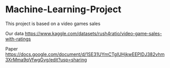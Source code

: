 # Machine-Learning-Project
This project is based on a video games sales

Our data
https://www.kaggle.com/datasets/rush4ratio/video-game-sales-with-ratings

Paper https://docs.google.com/document/d/1SE31UYmCTgIUHjkwEEPIDJ382vhm3XrMma9qVfwgGvg/edit?usp=sharing
